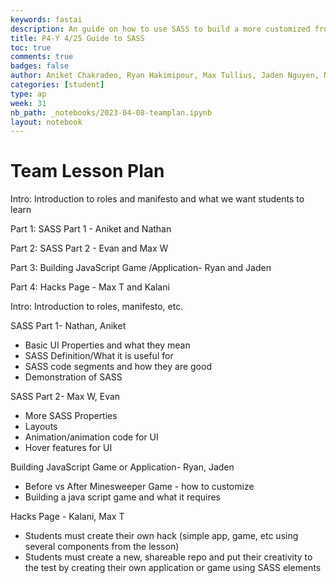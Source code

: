 ```yaml
---
keywords: fastai
description: An guide on how to use SASS to build a more customized frontend.
title: P4-Y 4/25 Guide to SASS 
toc: true
comments: true
badges: false
author: Aniket Chakradeo, Ryan Hakimipour, Max Tullius, Jaden Nguyen, Nathan Kim, Kalani Cabral-Omana, Evan Aparri, Max Wu, 
categories: [student]
type: ap
week: 31
nb_path: _notebooks/2023-04-08-teamplan.ipynb
layout: notebook
---
```


<!--
#################################################
### THIS FILE WAS AUTOGENERATED! DO NOT EDIT! ###
#################################################
# file to edit: _notebooks/2023-04-08-teamplan.ipynb
-->

<div class="container" id="notebook-container">
        
<div class="cell border-box-sizing text_cell rendered"><div class="inner_cell">
<div class="text_cell_render border-box-sizing rendered_html">
<h1 id="Team-Lesson-Plan">Team Lesson Plan<a class="anchor-link" href="#Team-Lesson-Plan"> </a></h1><p>Intro: Introduction to roles and manifesto and what we want students to learn</p>
<p>Part 1: SASS Part 1 - Aniket and Nathan</p>
<p>Part 2: SASS Part 2 - Evan and Max W</p>
<p>Part 3: Building JavaScript Game /Application- Ryan and Jaden</p>
<p>Part 4: Hacks Page - Max T and Kalani</p>
<p>Intro: Introduction to roles, manifesto, etc.</p>
<p>SASS Part 1- Nathan, Aniket</p>
<ul>
<li>Basic UI Properties and what they mean</li>
<li>SASS Definition/What it is useful for</li>
<li>SASS code segments and how they are good </li>
<li>Demonstration of SASS</li>
</ul>
<p>SASS Part 2- Max W, Evan</p>
<ul>
<li>More SASS Properties</li>
<li>Layouts</li>
<li>Animation/animation code for UI</li>
<li>Hover features for UI</li>
</ul>
<p>Building JavaScript Game or Application- Ryan, Jaden</p>
<ul>
<li>Before vs After Minesweeper Game - how to customize </li>
<li>Building a java script game and what it requires</li>
</ul>
<p>Hacks Page - Kalani, Max T</p>
<ul>
<li>Students must create their own hack (simple app, game, etc using several components from the lesson) </li>
<li>Students must create a new, shareable repo and put their creativity to the test by creating their own application or game using SASS elements</li>
</ul>

</div>
</div>
</div>
</div>
 


